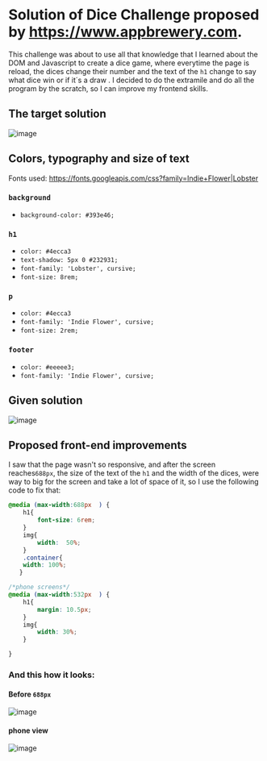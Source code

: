 # Solution of Dice Challenge proposed by https://www.appbrewery.com.

This challenge was about to use all that knowledge that I learned about the DOM and Javascript to create a dice game, where everytime the page is reload, the dices change their number and the text of the `h1` change to say what dice win or if it´s a draw . I decided to do the extramile and do all the program by the scratch, so I can improve my frontend skills.

## The target solution
![image](https://user-images.githubusercontent.com/98894266/236736328-acb3a5af-8b66-45d5-a9ef-f998cc3733d6.png)

## Colors, typography and size of text
Fonts used: https://fonts.googleapis.com/css?family=Indie+Flower|Lobster
### `background`
* `background-color: #393e46;`
### `h1` 
* `color: #4ecca3`
* `text-shadow: 5px 0 #232931;`
* `font-family: 'Lobster', cursive;`
* `font-size: 8rem;`
### `p` 
* `color: #4ecca3`
* `font-family: 'Indie Flower', cursive;`
* `font-size: 2rem;`
### `footer`
* `color: #eeeee3;`
* `font-family: 'Indie Flower', cursive;`
## Given solution
![image](https://user-images.githubusercontent.com/98894266/236742307-5248ea6c-d74b-42c2-907e-a4f59f1b88fa.png)
## Proposed front-end improvements
I saw that the page wasn't so responsive, and after the screen reaches`688px`, the size of the text of the `h1` and the width of the dices, were way to big for the screen and take a lot of space of it, so I use the following code to fix that:

```css
@media (max-width:688px  ) { 
    h1{
        font-size: 6rem;
    }
    img{
        width:  50%;
    }
    .container{
    width: 100%;
   }

```
```css
/*phone screens*/
@media (max-width:532px  ) { 
    h1{
        margin: 10.5px;
    }
    img{
        width: 30%;
    }

}
```
### And this how it looks:
#### Before `688px`
![image](https://user-images.githubusercontent.com/98894266/236748137-e10a692d-69bc-40d0-a6ad-34bbd4834bf4.png)
#### phone view
![image](https://user-images.githubusercontent.com/98894266/236750650-c762f664-1aec-4bc7-9d7a-e0e8e4964676.png)



